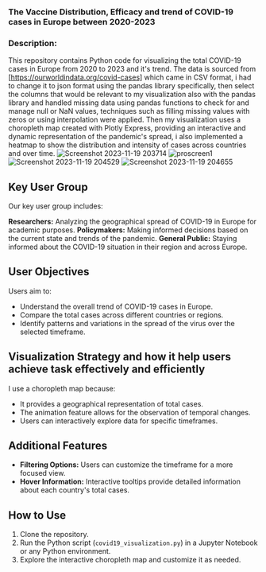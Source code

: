 ### The Vaccine Distribution, Efficacy and trend of COVID-19 cases in Europe between 2020-2023


### Description:

This repository contains Python code for visualizing the total COVID-19 cases in Europe from 2020 to 2023 and it's trend. The data is sourced from [https://ourworldindata.org/covid-cases] which came in CSV format, i had to change it to json format using the pandas library specifically, then select the columns that would be relevant to my visualization also with the pandas library and handled missing data using pandas functions to check for and manage null or NaN values, techniques such as filling missing values with zeros or using interpolation were applied. Then my visualization uses a choropleth map created with Plotly Express, providing an interactive and dynamic representation of the pandemic's spread, i also implemented a heatmap to show the distribution and intensity of cases across countries and over time.
![Screenshot 2023-11-19 203714](https://github.com/PrincepaulIzuogu/The-trend-of-COVID-19-cases-in-Europe-over-time/assets/123191250/71723f59-186c-4c2a-9139-bc5ed0f76fee)
![proscreen1](https://github.com/PrincepaulIzuogu/The-trend-of-COVID-19-cases-in-Europe-over-time/assets/123191250/5e01dcdb-f881-4fb2-9b2e-d37141486940)
![Screenshot 2023-11-19 204529](https://github.com/PrincepaulIzuogu/The-trend-of-COVID-19-cases-in-Europe-over-time/assets/123191250/2ff91535-d9a1-42f3-ab43-8c25c038bc15)
![Screenshot 2023-11-19 204655](https://github.com/PrincepaulIzuogu/The-trend-of-COVID-19-cases-in-Europe-over-time/assets/123191250/37d11bfc-bd60-4912-9b9c-4e494bd03a9d)







## Key User Group

Our key user group includes:

**Researchers:** Analyzing the geographical spread of COVID-19 in Europe for academic purposes.
**Policymakers:** Making informed decisions based on the current state and trends of the pandemic.
**General Public:** Staying informed about the COVID-19 situation in their region and across Europe.

## User Objectives

Users aim to:

- Understand the overall trend of COVID-19 cases in Europe.
- Compare the total cases across different countries or regions.
- Identify patterns and variations in the spread of the virus over the selected timeframe.

## Visualization Strategy and how it help users achieve task effectively and efficiently

I use a choropleth map because:

- It provides a geographical representation of total cases.
- The animation feature allows for the observation of temporal changes.
- Users can interactively explore data for specific timeframes.

## Additional Features

- **Filtering Options:** Users can customize the timeframe for a more focused view.
- **Hover Information:** Interactive tooltips provide detailed information about each country's total cases.

## How to Use

1. Clone the repository.
2. Run the Python script (`covid19_visualization.py`) in a Jupyter Notebook or any Python environment.
3. Explore the interactive choropleth map and customize it as needed.

